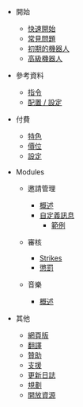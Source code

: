 - 開始

  - [快速開始](/zh-TW/getting-started/quick-start.md)
  - [常見問題](/zh-TW/getting-started/faq.md)
  - [初期的機器人](/zh-TW/getting-started/alpha.md)
  - [高級機器人](/zh-TW/getting-started/pro.md)

- 參考資料

  - [指令](/zh-TW/reference/commands.md)
  - [配置 / 設定](/zh-TW/reference/settings.md)

- 付費

  - [特色](/zh-TW/premium/features.md)
  - [價位](/zh-TW/premium/tiers.md)
  - [設定](/zh-TW/premium/setup.md)

- Modules

  - 邀請管理

    - [概述](/zh-TW/modules/invites/overview.md)
    - [自定義訊息](/zh-TW/modules/invites/custom-messages.md)
      - [範例](/zh-TW/modules/invites/examples.md)

  - 審核

    - [Strikes](/zh-TW/modules/moderation/strikes.md)
    - [懲罰](/zh-TW/modules/moderation/punishments.md)

  - 音樂

    - [概述](/zh-TW/modules/music/overview.md)

- 其他

  - [網頁版](/zh-TW/other/webpanel.md)
  - [翻譯](/zh-TW/other/translations.md)
  - [贊助](/zh-TW/other/donating.md)
  - [支援](/zh-TW/other/support.md)
  - [更新日誌](/zh-TW/other/changelog.md)
  - [規劃](/zh-TW/other/roadmap.md)
  - [開放資源](/zh-TW/other/open-source.md)
